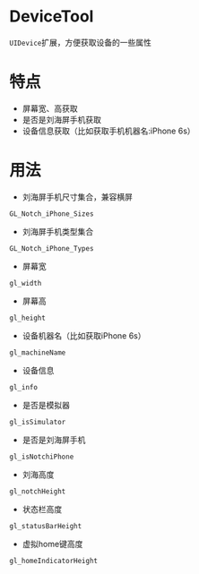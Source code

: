 # DeviceTool
`UIDevice`扩展，方便获取设备的一些属性

# 特点
- 屏幕宽、高获取
- 是否是刘海屏手机获取
- 设备信息获取（比如获取手机机器名:iPhone 6s）

# 用法
- 刘海屏手机尺寸集合，兼容横屏

`GL_Notch_iPhone_Sizes`

- 刘海屏手机类型集合

`GL_Notch_iPhone_Types`

- 屏幕宽

`gl_width`

- 屏幕高

`gl_height`

- 设备机器名（比如获取iPhone 6s）

`gl_machineName`

- 设备信息

`gl_info`

- 是否是模拟器

`gl_isSimulator`

- 是否是刘海屏手机

`gl_isNotchiPhone`

- 刘海高度

`gl_notchHeight`

- 状态栏高度

`gl_statusBarHeight`

- 虚拟home键高度

`gl_homeIndicatorHeight`

